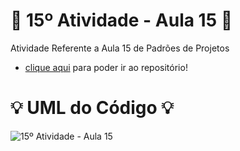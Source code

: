 # 🚀 15º Atividade - Aula 15 🚀
Atividade Referente a Aula 15 de Padrões de Projetos

- [clique aqui](https://github.com/Hugo-Machado02/padroes-projeto-atividades/tree/15º-Atividade-Aula-15/src) para poder ir ao repositório!

#  :bulb: UML do Código :bulb:
![15º Atividade - Aula 15](https://github.com/user-attachments/assets/31e2529f-3379-4ab3-9868-b57ae12736a4)
